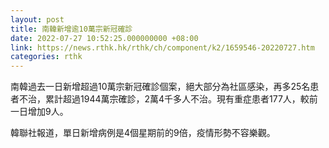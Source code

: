 ```yaml
---
layout: post
title: 南韓新增逾10萬宗新冠確診
date: 2022-07-27 10:52:25.000000000 +08:00
link: https://news.rthk.hk/rthk/ch/component/k2/1659546-20220727.htm
categories: rthk
---
```


南韓過去一日新增超過10萬宗新冠確診個案，絕大部分為社區感染，再多25名患者不治，累計超過1944萬宗確診，2萬4千多人不治。現有重症患者177人，較前一日增加9人。

韓聯社報道，單日新增病例是4個星期前的9倍，疫情形勢不容樂觀。
